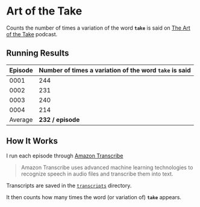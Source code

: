 # Art of the Take

Counts the number of times a variation of the word **`take`** is said on [The Art of the Take](https://overcast.fm/itunes1437525066/the-art-of-the-take) podcast.

## Running Results

| Episode | Number of times a variation of the word **`take`** is said |
| ------- | ---------------------------------------------------------- |
| 0001    | 244                                                        |
| 0002    | 231                                                        |
| 0003    | 240                                                        |
| 0004    | 214                                                        |
| Average | **232 / episode**                                          |

## How It Works

I run each episode through [Amazon Transcribe](https://docs.aws.amazon.com/transcribe/latest/dg/what-is-transcribe.html)

> Amazon Transcribe uses advanced machine learning technologies to recognize speech in audio files and transcribe them into text.

Transcripts are saved in the [`transcripts`](https://github.com/MattMorgis/art-of-the-take/tree/master/transcripts) directory.

It then counts how many times the word (or variation of) **`take`** appears.
